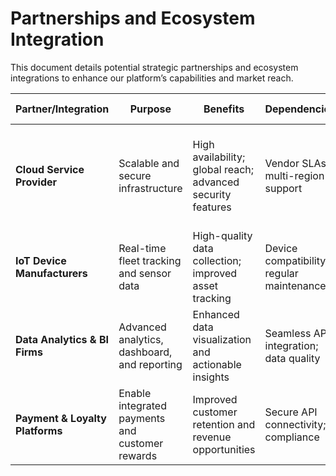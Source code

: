# Partnerships and Ecosystem Integration

This document details potential strategic partnerships and ecosystem integrations to enhance our platform’s capabilities and market reach.

| **Partner/Integration**         | **Purpose**                                  | **Benefits**                                               | **Dependencies**                         | **Risks & Mitigations**                                             |
|---------------------------------|----------------------------------------------|------------------------------------------------------------|------------------------------------------|---------------------------------------------------------------------|
| **Cloud Service Provider**      | Scalable and secure infrastructure           | High availability; global reach; advanced security features | Vendor SLAs; multi-region support         | Mitigate vendor lock-in via multi-cloud strategy; regular performance reviews |
| **IoT Device Manufacturers**    | Real-time fleet tracking and sensor data     | High-quality data collection; improved asset tracking       | Device compatibility; regular maintenance  | Backup vendors; rigorous testing and contractual safeguards         |
| **Data Analytics & BI Firms**   | Advanced analytics, dashboard, and reporting  | Enhanced data visualization and actionable insights         | Seamless API integration; data quality      | Regular integration testing; robust SLAs with partners              |
| **Payment & Loyalty Platforms** | Enable integrated payments and customer rewards | Improved customer retention and revenue opportunities       | Secure API connectivity; compliance         | Continuous security monitoring; regular audit cycles                |
